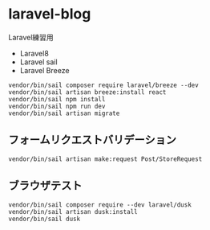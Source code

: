 # laravel-blog

Laravel練習用

- Laravel8
- Laravel sail
- Laravel Breeze

```
vendor/bin/sail composer require laravel/breeze --dev
vendor/bin/sail artisan breeze:install react
vendor/bin/sail npm install
vendor/bin/sail npm run dev
vendor/bin/sail artisan migrate
```

## フォームリクエストバリデーション

```shell
vendor/bin/sail artisan make:request Post/StoreRequest
```


## ブラウザテスト

```shell
vendor/bin/sail composer require --dev laravel/dusk
vendor/bin/sail artisan dusk:install
vendor/bin/sail dusk
```
